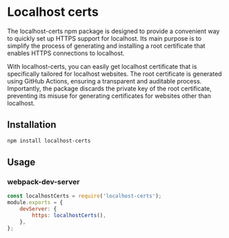 # Localhost certs

The localhost-certs npm package is designed to provide a convenient way to quickly set up HTTPS support for localhost. Its main purpose is to simplify the process of generating and installing a root certificate that enables HTTPS connections to localhost.

With localhost-certs, you can easily get localhost certificate that is specifically tailored for localhost websites. The root certificate is generated using GitHub Actions, ensuring a transparent and auditable process. Importantly, the package discards the private key of the root certificate, preventing its misuse for generating certificates for websites other than localhost.

## Installation

```bash
npm install localhost-certs
```

## Usage

### webpack-dev-server

```javascript
const localhostCerts = require('localhost-certs');
module.exports = {
    devServer: {
        https: localhostCerts(),
    },
};
```
